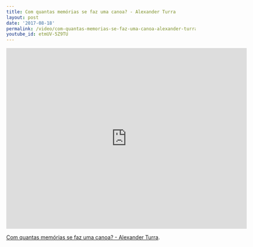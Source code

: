 ```yaml
---
title: Com quantas memórias se faz uma canoa? - Alexander Turra
layout: post
date: '2017-08-18'
permalink: /video/com-quantas-memorias-se-faz-uma-canoa-alexander-turra/
youtube_id: etmUV-5Z9TU
---
```



<div class="ratio ratio-16x9"><iframe allowfullscreen="" class="youtube-field-player" frameborder="0" height="480" id="youtube-field-player" src="https://www.youtube.com/embed/etmUV-5Z9TU?wmode=opaque" title="Com quantas memórias se faz uma canoa? - Alexander Turra" width="640"></iframe></div>

[Com quantas memórias se faz uma canoa? - Alexander Turra](https://www.youtube.com/watch?v=etmUV-5Z9TU).
